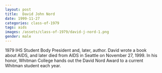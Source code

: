 ```yaml
---
layout: post
title:  David John Nord
date: 1999-11-27
categories: class-of-1979
tags: aids
images: /assets/class-of-1979/david-j-nord-1.png
gender: male
---
```

1979 IHS Student Body President and, later, author. David wrote a book about AIDS, and later died from AIDS in Seattle on November 27, 1999. In his honor, Whitman College hands out the David Nord Award to a current Whitman student each year.
